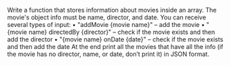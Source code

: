 Write a function that stores information about movies inside an array. The movie's object info must be name, director, and date. You can receive several types of input:
•	"addMovie {movie name}" – add the movie
•	"{movie name} directedBy {director}" – check if the movie exists and then add the director
•	"{movie name} onDate {date}" – check if the movie exists and then add the date
At the end print all the movies that have all the info (if the movie has no director, name, or date, don’t print it) in JSON format.
